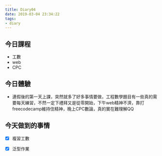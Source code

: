 ```yaml
---
title: Diary04
date: 2019-03-04 23:34:22
tags: 
- diary
---
```


## 今日課程

* 工數
* web
* CPC

## 今日體驗

* 連假後的第一天上課，突然就多了好多事情要做，工程數學題目有一些真的需要每天練習，不然一定下禮拜又是從零開始，下午web精神不濟，靠打freecodecamp維持住精神，晚上CPC數論，真的實在難理解QQ

## 今天做到的事情

* [x] 複習工數
* [x] 泛型作業

